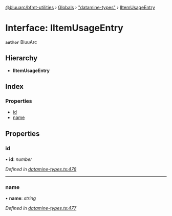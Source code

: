 [@bluuarc/bfmt-utilities](../README.md) › [Globals](../globals.md) › ["datamine-types"](../modules/_datamine_types_.md) › [IItemUsageEntry](_datamine_types_.iitemusageentry.md)

# Interface: IItemUsageEntry

**`author`** BluuArc

## Hierarchy

* **IItemUsageEntry**

## Index

### Properties

* [id](_datamine_types_.iitemusageentry.md#id)
* [name](_datamine_types_.iitemusageentry.md#name)

## Properties

###  id

• **id**: *number*

*Defined in [datamine-types.ts:476](https://github.com/BluuArc/bfmt-utilities/blob/8bd4a99/src/datamine-types.ts#L476)*

___

###  name

• **name**: *string*

*Defined in [datamine-types.ts:477](https://github.com/BluuArc/bfmt-utilities/blob/8bd4a99/src/datamine-types.ts#L477)*
